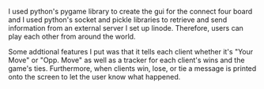 I used python's pygame library to create the gui for the connect four board and I used python's socket and pickle libraries to retrieve and send information from an external server I set up linode. Therefore, users can play each other from around the world. 

Some addtional features I put was that it tells each client whether it's "Your Move" or "Opp. Move" as well as a tracker for each client's wins and the game's ties. Furthermore, when clients win, lose, or tie a message is printed onto the screen to let the user know what happened.
